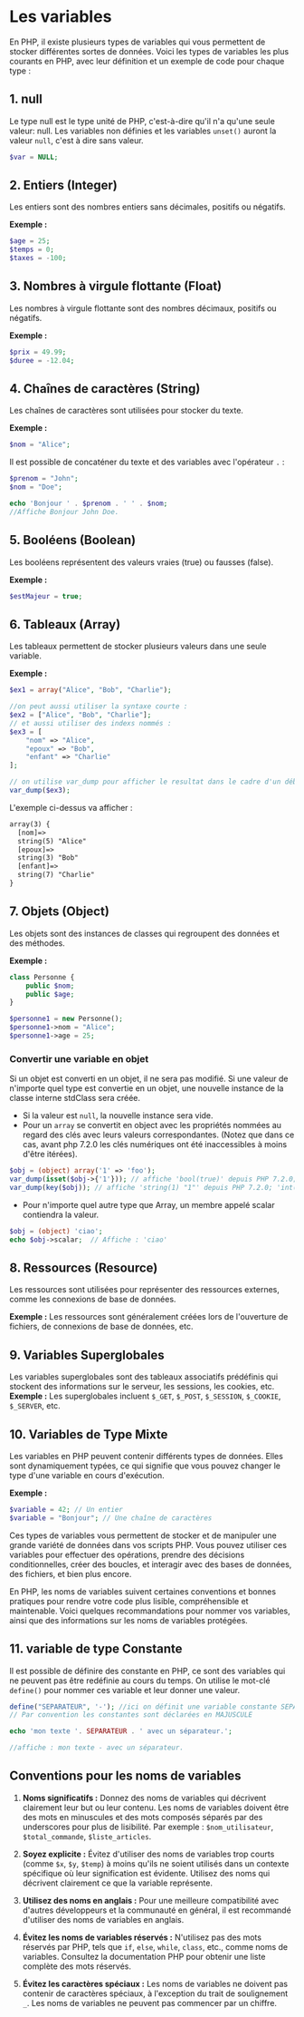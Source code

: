 # Les variables

En PHP, il existe plusieurs types de variables qui vous permettent de stocker différentes sortes de données. Voici les types de variables les plus courants en PHP, avec leur définition et un exemple de code pour chaque type :

## 1. null

Le type null est le type unité de PHP, c'est-à-dire qu'il n'a qu'une seule valeur: null.
Les variables non définies et les variables `unset()` auront la valeur `null`, c'est à dire sans valeur.

```php
$var = NULL;
```

## 2. Entiers (Integer)

Les entiers sont des nombres entiers sans décimales, positifs ou négatifs.

**Exemple :**

```php
$age = 25;
$temps = 0;
$taxes = -100;
```

## 3. Nombres à virgule flottante (Float)

Les nombres à virgule flottante sont des nombres décimaux, positifs ou négatifs.

**Exemple :**

```php
$prix = 49.99;
$duree = -12.04;
```

## 4. Chaînes de caractères (String)

Les chaînes de caractères sont utilisées pour stocker du texte.

**Exemple :**

```php
$nom = "Alice";
```

Il est possible de concaténer du texte et des variables avec l'opérateur `.` :

```php
$prenom = "John";
$nom = "Doe";

echo 'Bonjour ' . $prenom . ' ' . $nom;
//Affiche Bonjour John Doe.
```

## 5. Booléens (Boolean)

Les booléens représentent des valeurs vraies (true) ou fausses (false).

**Exemple :**

```php
$estMajeur = true;
```

## 6. Tableaux (Array)

Les tableaux permettent de stocker plusieurs valeurs dans une seule variable.

**Exemple :**

```php
$ex1 = array("Alice", "Bob", "Charlie");

//on peut aussi utiliser la syntaxe courte :
$ex2 = ["Alice", "Bob", "Charlie"];
// et aussi utiliser des indexs nommés :
$ex3 = [
    "nom" => "Alice",
    "epoux" => "Bob",
    "enfant" => "Charlie"
];

// on utilise var_dump pour afficher le resultat dans le cadre d'un débuggage:
var_dump($ex3);

```

L'exemple ci-dessus va afficher :

```txt
array(3) {
  [nom]=>
  string(5) "Alice"
  [epoux]=>
  string(3) "Bob"
  [enfant]=>
  string(7) "Charlie"
}
```

## 7. Objets (Object)

Les objets sont des instances de classes qui regroupent des données et des méthodes.

**Exemple :**

```php
class Personne {
    public $nom;
    public $age;
}

$personne1 = new Personne();
$personne1->nom = "Alice";
$personne1->age = 25;
```

### Convertir une variable en objet

Si un objet est converti en un objet, il ne sera pas modifié. Si une valeur de n'importe quel type est convertie en un objet, une nouvelle instance de la classe interne stdClass sera créée.

- Si la valeur est `null`, la nouvelle instance sera vide.
- Pour un `array` se convertit en object avec les propriétés nommées au regard des clés avec leurs valeurs correspondantes. (Notez que dans ce cas, avant php 7.2.0 les clés numériques ont été inaccessibles à moins d'être itérées).

```php
$obj = (object) array('1' => 'foo');
var_dump(isset($obj->{'1'})); // affiche 'bool(true)' depuis PHP 7.2.0; 'bool(false)' auparavant
var_dump(key($obj)); // affiche 'string(1) "1"' depuis PHP 7.2.0; 'int(1)' auparavant
```

- Pour n'importe quel autre type que Array, un membre appelé scalar contiendra la valeur.

```php
$obj = (object) 'ciao';
echo $obj->scalar;  // Affiche : 'ciao'
```

## 8. Ressources (Resource)

Les ressources sont utilisées pour représenter des ressources externes, comme les connexions de base de données.

**Exemple :** Les ressources sont généralement créées lors de l'ouverture de fichiers, de connexions de base de données, etc.

## 9. Variables Superglobales

Les variables superglobales sont des tableaux associatifs prédéfinis qui stockent des informations sur le serveur, les sessions, les cookies, etc.
**Exemple :** Les superglobales incluent `$_GET`, `$_POST`, `$_SESSION`, `$_COOKIE`, `$_SERVER`, etc.

## 10. Variables de Type Mixte

Les variables en PHP peuvent contenir différents types de données. Elles sont dynamiquement typées, ce qui signifie que vous pouvez changer le type d'une variable en cours d'exécution.

**Exemple :**

```php
$variable = 42; // Un entier
$variable = "Bonjour"; // Une chaîne de caractères
```

Ces types de variables vous permettent de stocker et de manipuler une grande variété de données dans vos scripts PHP. Vous pouvez utiliser ces variables pour effectuer des opérations, prendre des décisions conditionnelles, créer des boucles, et interagir avec des bases de données, des fichiers, et bien plus encore.

En PHP, les noms de variables suivent certaines conventions et bonnes pratiques pour rendre votre code plus lisible, compréhensible et maintenable. Voici quelques recommandations pour nommer vos variables, ainsi que des informations sur les noms de variables protégées.

## 11. variable de type Constante

Il est possible de définire des constante en PHP, ce sont des variables qui ne peuvent pas être redéfinie au cours du temps. On utilise le mot-clé `define()` pour nommer ces variable et leur donner une valeur.

```php
define("SEPARATEUR", '-'); //ici on définit une variable constante SEPARATEUR qui aura la valeur '-'
// Par convention les constantes sont déclarées en MAJUSCULE

echo 'mon texte '. SEPARATEUR . ' avec un séparateur.';

//affiche : mon texte - avec un séparateur.
```

## Conventions pour les noms de variables

1. **Noms significatifs :** Donnez des noms de variables qui décrivent clairement leur but ou leur contenu. Les noms de variables doivent être des mots en minuscules et des mots composés séparés par des underscores pour plus de lisibilité. Par exemple : `$nom_utilisateur`, `$total_commande`, `$liste_articles`.

2. **Soyez explicite :** Évitez d'utiliser des noms de variables trop courts (comme `$x`, `$y`, `$temp`) à moins qu'ils ne soient utilisés dans un contexte spécifique où leur signification est évidente. Utilisez des noms qui décrivent clairement ce que la variable représente.

3. **Utilisez des noms en anglais :** Pour une meilleure compatibilité avec d'autres développeurs et la communauté en général, il est recommandé d'utiliser des noms de variables en anglais.

4. **Évitez les noms de variables réservés :** N'utilisez pas des mots réservés par PHP, tels que `if`, `else`, `while`, `class`, etc., comme noms de variables. Consultez la documentation PHP pour obtenir une liste complète des mots réservés.

5. **Évitez les caractères spéciaux :** Les noms de variables ne doivent pas contenir de caractères spéciaux, à l'exception du trait de soulignement `_`. Les noms de variables ne peuvent pas commencer par un chiffre.
